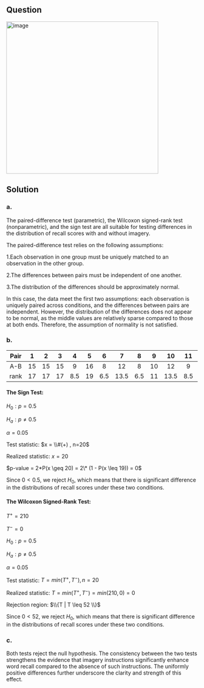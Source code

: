 ## Question

<img width="400" alt="image" src="https://github.com/user-attachments/assets/9d3bb873-9792-4aa7-8569-75a3816e7f89"  />

## Solution

### a.

The paired-difference test (parametric), the Wilcoxon signed-rank test (nonparametric), and the sign test are all suitable for testing differences in the distribution of recall scores with and without imagery.

The paired-difference test relies on the following assumptions:

1.Each observation in one group must be uniquely matched to an observation in the other group.

2.The differences between pairs must be independent of one another.

3.The distribution of the differences should be approximately normal.

In this case, the data meet the first two assumptions: each observation is uniquely paired across conditions, and the differences between pairs are independent. However, the distribution of the differences does not appear to be normal, as the middle values are relatively sparse compared to those at both ends. Therefore, the assumption of normality is not satisfied.


### b.

|Pair| 1 | 2 | 3 | 4 | 5 | 6 | 7  | 8 | 9 | 10 | 11| 12| 13| 14| 15| 16| 17| 18| 19| 20|
|:--:|:-:|:-:|:-:|:-:|:-:|:-:|:-: |:-:|:-:|:-: |:-:|:-:|:-:|:-:|:-:|:-:|:-:|:-:|:-:|:-:|
|A-B | 15| 15| 15| 9 | 16| 8 | 12 | 8 | 10| 12 | 9 | 4 | 10| 4 | 17| 13| 4 | 7 | 7 | 10|
|rank| 17| 17| 17|8.5| 19|6.5|13.5|6.5| 11|13.5|8.5| 2 | 11| 2 | 20| 15| 2 |4.5|4.5| 11|

#### The Sign Test:  
  
$H_0 : p = 0.5$

$H_a : p \neq 0.5$  
   
$\alpha = 0.05$  
    
Test statistic: $x = \\#(+) , n=20$  
  
Realized statistic: $x=20$  
  
$p-value = 2*P(x \geq 20) = 2\* (1 - P(x \leq 19)) = 0$

Since $0 < 0.5$, we reject $H_0$, which means that there is significant difference in the distributions of recall scores under these two conditions.

#### The Wilcoxon Signed-Rank Test:  

$T^+ = 210$  
  
$T^- = 0$  
  
$H_0 : p = 0.5$ 

$H_a : p \neq 0.5$  
   
$\alpha = 0.05$  
    
Test statistic: $T = min(T^+, T^-) , n=20$  
  
Realized statistic: $T = min(T^+, T^-) = min(210,0) = 0$  
  
Rejection region: $\\{T | T \leq 52 \\}$    
  
Since $0 < 52$, we reject $H_0$, which means that there is significant difference in the distributions of recall scores under these two conditions.  

### c.

Both tests reject the null hypothesis. The consistency between the two tests strengthens the evidence that imagery instructions significantly enhance word recall compared to the absence of such instructions. The uniformly positive differences further underscore the clarity and strength of this effect.
